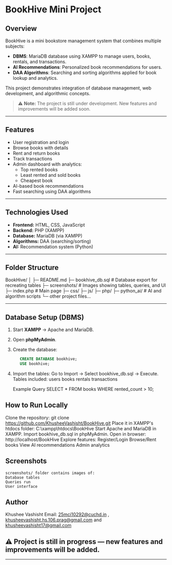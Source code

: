 # BookHive Mini Project

## Overview
BookHive is a mini bookstore management system that combines multiple subjects:
- **DBMS**: MariaDB database using XAMPP to manage users, books, rentals, and transactions.
- **AI Recommendations**: Personalized book recommendations for users.
- **DAA Algorithms**: Searching and sorting algorithms applied for book lookup and analytics.

This project demonstrates integration of database management, web development, and algorithmic concepts.

> ⚠️ **Note:** The project is still under development. New features and improvements will be added soon.

---

## Features
- User registration and login
- Browse books with details
- Rent and return books
- Track transactions
- Admin dashboard with analytics:
  - Top rented books
  - Least rented and sold books
  - Cheapest book
- AI-based book recommendations
- Fast searching using DAA algorithms

---

## Technologies Used
- **Frontend:** HTML, CSS, JavaScript
- **Backend:** PHP (XAMPP)
- **Database:** MariaDB (via XAMPP)
- **Algorithms:** DAA (searching/sorting)
- **AI:** Recommendation system (Python)

---

## Folder Structure

BookHive/
│
├─ README.md
├─ bookhive_db.sql           # Database export for recreating tables
├─ screenshots/              # Images showing tables, queries, and UI
├─ index.php                 # Main page
├─ css/
├─ js/
├─ php/
├─ python_ai/                # AI and algorithm scripts
└─ other project files...



---

## Database Setup (DBMS)

1. Start **XAMPP** → Apache and MariaDB.
2. Open **phpMyAdmin**.
3. Create the database:
    ```sql
       CREATE DATABASE bookhive;
       USE bookhive;

 4. Import the tables:
       Go to Import → Select bookhive_db.sql → Execute.
    Tables included:
                users
                books
                rentals
                transactions

    Example Query
               SELECT * FROM books WHERE rented_count > 10;

## How to Run Locally
Clone the repository:
        git clone https://github.com/KhusheeVashisht/BookHive.git
Place it in XAMPP's htdocs folder:
        C:\xampp\htdocs\BookHive
Start Apache and MariaDB in XAMPP.
        Import bookhive_db.sql in phpMyAdmin.
Open in browser:
        http://localhost/BookHive
Explore features:
    Register/Login
    Browse/Rent books
    View AI recommendations
    Admin analytics

## Screenshots
    screenshots/ folder contains images of:
    Database tables
    Queries run
    User interface
    
## Author

Khushee Vashisht
Email: 25mci10292@cuchd.in , khusheevashisht.hs.106.prag@gmail.com and khusheevashisht17@gmail.com

## ⚠️ Project is still in progress — new features and improvements will be added.


---
